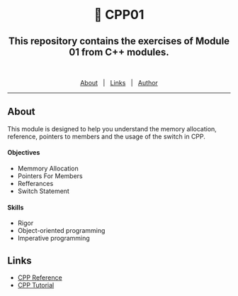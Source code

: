 &#xa0;

<h1 align="center"> 🧰 CPP01 </h1>

<h2 align="center">This repository contains the exercises of Module 01 from C++ modules.</h2>
<br>

<p align="center">
  <a href="#about">About</a> &#xa0; | &#xa0; 
  <a href="#links">Links</a> &#xa0; | &#xa0;
  <a href="https://github.com/kpaxlive" target="_blank">Author</a>
</p>

<hr>

## About ##

This module is designed to help you understand the memory allocation, reference, pointers to members and the usage of the switch in CPP.

#### Objectives
- Memmory Allocation
- Pointers For Members
- Refferances
- Switch Statement

#### Skills
- Rigor
- Object-oriented programming
- Imperative programming

## Links ##
- [CPP Reference](https://en.cppreference.com/)
- [CPP Tutorial](https://www.w3schools.com/cpp/default.asp)
